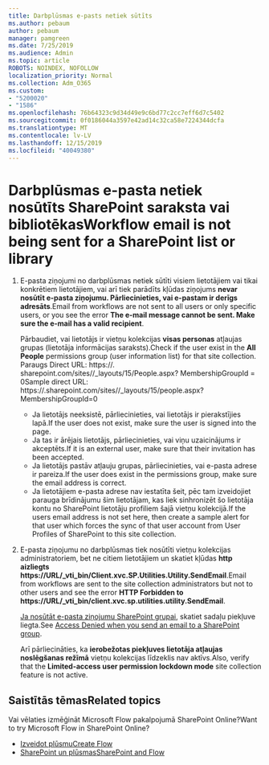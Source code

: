 ```yaml
---
title: Darbplūsmas e-pasts netiek sūtīts
ms.author: pebaum
author: pebaum
manager: pamgreen
ms.date: 7/25/2019
ms.audience: Admin
ms.topic: article
ROBOTS: NOINDEX, NOFOLLOW
localization_priority: Normal
ms.collection: Adm_O365
ms.custom:
- "5200020"
- "1586"
ms.openlocfilehash: 76b64323c9d34d49e9c6bd77c2cc7eff6d7c5402
ms.sourcegitcommit: 0f0186044a3597e42ad14c32ca58e7224344dcfa
ms.translationtype: MT
ms.contentlocale: lv-LV
ms.lasthandoff: 12/15/2019
ms.locfileid: "40049380"
---
```

# <a name="workflow-email-is-not-being-sent-for-a-sharepoint-list-or-library"></a><span data-ttu-id="1bfd7-102">Darbplūsmas e-pasta netiek nosūtīts SharePoint saraksta vai bibliotēkas</span><span class="sxs-lookup"><span data-stu-id="1bfd7-102">Workflow email is not being sent for a SharePoint list or library</span></span>

1. <span data-ttu-id="1bfd7-103">E-pasta ziņojumi no darbplūsmas netiek sūtīti visiem lietotājiem vai tikai konkrētiem lietotājiem, vai arī tiek parādīts kļūdas ziņojums **nevar nosūtīt e-pasta ziņojumu. Pārliecinieties, vai e-pastam ir derīgs adresāts**.</span><span class="sxs-lookup"><span data-stu-id="1bfd7-103">Email from workflows are not sent to all users or only specific users, or you see the error **The e-mail message cannot be sent. Make sure the e-mail has a valid recipient**.</span></span>

    <span data-ttu-id="1bfd7-104">Pārbaudiet, vai lietotājs ir vietņu kolekcijas **visas personas** atļaujas grupas (lietotāja informācijas saraksts).</span><span class="sxs-lookup"><span data-stu-id="1bfd7-104">Check if the user exist in the **All People** permissions group (user information list) for that site collection.</span></span>  <span data-ttu-id="1bfd7-105">Paraugs Direct URL: https://<tenant>. sharepoint.com/sites/<sitename>/_layouts/15/People.aspx? MembershipGroupId = 0</span><span class="sxs-lookup"><span data-stu-id="1bfd7-105">Sample direct URL: https://<tenant>.sharepoint.com/sites/<sitename>/_layouts/15/people.aspx?MembershipGroupId=0</span></span>

    - <span data-ttu-id="1bfd7-106">Ja lietotājs neeksistē, pārliecinieties, vai lietotājs ir pierakstījies lapā.</span><span class="sxs-lookup"><span data-stu-id="1bfd7-106">If the user does not exist, make sure the user is signed into the page.</span></span> 
    - <span data-ttu-id="1bfd7-107">Ja tas ir ārējais lietotājs, pārliecinieties, vai viņu uzaicinājums ir akceptēts.</span><span class="sxs-lookup"><span data-stu-id="1bfd7-107">If it is an external user, make sure that their invitation has been accepted.</span></span>
    - <span data-ttu-id="1bfd7-108">Ja lietotājs pastāv atļauju grupas, pārliecinieties, vai e-pasta adrese ir pareiza.</span><span class="sxs-lookup"><span data-stu-id="1bfd7-108">If the user does exist in the permissions group, make sure the email address is correct.</span></span>
    - <span data-ttu-id="1bfd7-109">Ja lietotājiem e-pasta adrese nav iestatīta šeit, pēc tam izveidojiet parauga brīdinājumu šim lietotājam, kas liek sinhronizēt šo lietotāja kontu no SharePoint lietotāju profiliem šajā vietņu kolekcijā.</span><span class="sxs-lookup"><span data-stu-id="1bfd7-109">If the users email address is not set here, then create a sample alert for that user which forces the sync of that user account from User Profiles of SharePoint to this site collection.</span></span>
 
2. <span data-ttu-id="1bfd7-110">E-pasta ziņojumu no darbplūsmas tiek nosūtīti vietņu kolekcijas administratoriem, bet ne citiem lietotājiem un skatiet kļūdas **http aizliegts <span>https:</span>//URL/_vti_bin/Client.xvc.SP.Utilities.Utility.SendEmail**.</span><span class="sxs-lookup"><span data-stu-id="1bfd7-110">Email from workflows are sent to the site collection administrators but not to other users and see the error **HTTP Forbidden to <span>https:</span>//URL/_vti_bin/client.xvc.sp.utilities.utility.SendEmail**.</span></span>
 

    <span data-ttu-id="1bfd7-111">[Ja nosūtāt e-pasta ziņojumu SharePoint grupai](https://docs.microsoft.com/sharepoint/support/sharing-and-permissions/access-denied-when-send-an-email-to-groups), skatiet sadaļu piekļuve liegta.</span><span class="sxs-lookup"><span data-stu-id="1bfd7-111">See [Access Denied when you send an email to a SharePoint group](https://docs.microsoft.com/sharepoint/support/sharing-and-permissions/access-denied-when-send-an-email-to-groups).</span></span>

    <span data-ttu-id="1bfd7-112">Arī pārliecināties, ka **ierobežotas piekļuves lietotāja atļaujas noslēgšanas režīmā** vietņu kolekcijas līdzeklis nav aktīvs.</span><span class="sxs-lookup"><span data-stu-id="1bfd7-112">Also, verify that the **Limited-access user permission lockdown mode** site collection feature is not active.</span></span>


## <a name="related-topics"></a><span data-ttu-id="1bfd7-113">Saistītās tēmas</span><span class="sxs-lookup"><span data-stu-id="1bfd7-113">Related topics</span></span>
<span data-ttu-id="1bfd7-114">Vai vēlaties izmēģināt Microsoft Flow pakalpojumā SharePoint Online?</span><span class="sxs-lookup"><span data-stu-id="1bfd7-114">Want to try Microsoft Flow in SharePoint Online?</span></span>
- [<span data-ttu-id="1bfd7-115">Izveidot plūsmu</span><span class="sxs-lookup"><span data-stu-id="1bfd7-115">Create Flow</span></span>](https://support.office.com/article/Create-a-flow-for-a-list-or-library-in-SharePoint-Online-or-OneDrive-for-Business-a9c3e03b-0654-46af-a254-20252e580d01) 
- [<span data-ttu-id="1bfd7-116">SharePoint un plūsmas</span><span class="sxs-lookup"><span data-stu-id="1bfd7-116">SharePoint and Flow</span></span>](https://flow.microsoft.com/blog/sharepoint-and-flow/) 


